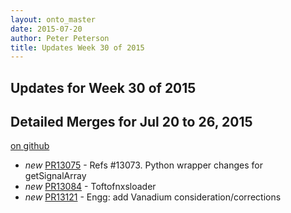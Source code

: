 ```yaml
---
layout: onto_master
date: 2015-07-20
author: Peter Peterson
title: Updates Week 30 of 2015
---
```

Updates for Week 30 of 2015
---------------------------

Detailed Merges for Jul 20 to 26, 2015
--------------------------------------
[on github](https://github.com/mantidproject/mantid/pulls?q=is%3Apr+merged%3A2015-07-21..2015-07-26)

* *new* [PR13075](https://github.com/mantidproject/mantid/pull/13075) - Refs #13073. Python wrapper changes for getSignalArray
* *new* [PR13084](https://github.com/mantidproject/mantid/pull/13084) - Toftofnxsloader
* *new* [PR13121](https://github.com/mantidproject/mantid/pull/13121) - Engg: add Vanadium consideration/corrections
